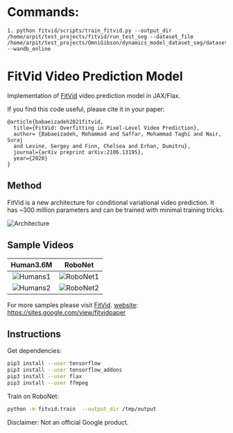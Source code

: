 # Commands:
```
1. python fitvid/scripts/train_fitvid.py --output_dir /home/arpit/test_projects/fitvid/run_test_seg --dataset_file /home/arpit/test_projects/OmniGibson/dynamics_model_dataset_seg/dataset.hdf5 --wandb_online
```

# FitVid Video Prediction Model

Implementation of [FitVid][website] video prediction model in JAX/Flax.

If you find this code useful, please cite it in your paper:
```
@article{babaeizadeh2021fitvid,
  title={FitVid: Overfitting in Pixel-Level Video Prediction},
  author= {Babaeizadeh, Mohammad and Saffar, Mohammad Taghi and Nair, Suraj 
  and Levine, Sergey and Finn, Chelsea and Erhan, Dumitru},
  journal={arXiv preprint arXiv:2106.13195},
  year={2020}
}
```

[website]: https://sites.google.com/view/fitvidpaper

## Method

FitVid is a new architecture for conditional variational video prediction. 
It has ~300 million parameters and can be trained with minimal training tricks.

![Architecture](https://i.imgur.com/ym8uOxB.png)

## Sample Videos

| Human3.6M             |  RoboNet |
:-------------------------:|:-------------------------:
![Humans1](https://i.imgur.com/y621cvE.gif)  |  ![RoboNet1](https://i.imgur.com/KsZDnh0.gif)
![Humans2](https://i.imgur.com/yMHkqoh.gif)  |  ![RoboNet2](https://i.imgur.com/fOYPNMx.gif)

For more samples please visit [FitVid][website].
[website]: https://sites.google.com/view/fitvidpaper

## Instructions

Get dependencies:

```sh
pip3 install --user tensorflow
pip3 install --user tensorflow_addons
pip3 install --user flax
pip3 install --user ffmpeg
```

Train on RoboNet:
```sh
python -m fitvid.train  --output_dir /tmp/output
```

Disclaimer: Not an official Google product.

